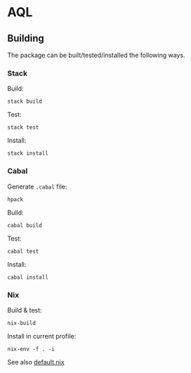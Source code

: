 # AQL

## Building

The package can be built/tested/installed the following ways.

### Stack

Build:

`stack build`

Test:

`stack test`

Install:

`stack install`

### Cabal

Generate `.cabal` file:

`hpack`

Build:

`cabal build`

Test:

`cabal test`

Install:

`cabal install`

### Nix

Build & test:

`nix-build`

Install in current profile:

`nix-env -f . -i`

See also [default.nix](default.nix)
